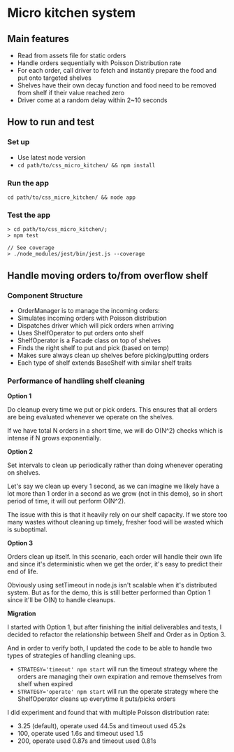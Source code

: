 # Micro kitchen system

## Main features
* Read from assets file for static orders
* Handle orders sequentially with Poisson Distribution rate
* For each order, call driver to fetch and instantly prepare the food and put onto targeted shelves
* Shelves have their own decay function and food need to be removed from shelf if their value reached zero
* Driver come at a random delay within 2~10 seconds

## How to run and test
### Set up
* Use latest node version
* `cd path/to/css_micro_kitchen/ && npm install`

### Run the app
`cd path/to/css_micro_kitchen/ && node app`

### Test the app
```
> cd path/to/css_micro_kitchen/;
> npm test

// See coverage
> ./node_modules/jest/bin/jest.js --coverage
```

## Handle moving orders to/from overflow shelf

### Component Structure
* OrderManager is to manage the incoming orders:
 * Simulates incoming orders with Poisson distribution
 * Dispatches driver which will pick orders when arriving
 * Uses ShelfOperator to put orders onto shelf
* ShelfOperator is a Facade class on top of shelves
 * Finds the right shelf to put and pick (based on temp)
 * Makes sure always clean up shelves before picking/putting orders
* Each type of shelf extends BaseShelf with similar shelf traits

### Performance of handling shelf cleaning
**Option 1**

Do cleanup every time we put or pick orders. This ensures that all orders are being evaluated whenever we operate on the shelves.

If we have total N orders in a short time, we will do O(N^2) checks which is intense if N grows exponentially.

**Option 2**

Set intervals to clean up periodically rather than doing whenever operating on shelves.

Let's say we clean up every 1 second, as we can imagine we likely have a lot more than 1 order in a second as we grow (not in this demo), so in short period of time, it will out perform O(N^2).

The issue with this is that it heavily rely on our shelf capacity. If we store too many wastes without cleaning up timely, fresher food will be wasted which is suboptimal.

**Option 3**

Orders clean up itself. In this scenario, each order will handle their own life and since it's deterministic when we get the order, it's easy to predict their end of life.

Obviously using setTimeout in node.js isn't scalable when it's distributed system. But as for the demo, this is still better performed than Option 1 since it'll be O(N) to handle cleanups.

**Migration**

I started with Option 1, but after finishing the initial deliverables and tests, I decided to refactor the relationship between Shelf and Order as in Option 3.

And in order to verify both, I updated the code to be able to handle two types of strategies of handling cleaning ups.

* `STRATEGY='timeout' npm start` will run the timeout strategy where the orders are managing their own expiration and remove themselves from shelf when expired
* `STRATEGY='operate' npm start` will run the operate strategy where the ShelfOperator cleans up everytime it puts/picks orders

I did experiment and found that with multiple Poisson distribution rate:

* 3.25 (default), operate used 44.5s and timeout used 45.2s
* 100, operate used 1.6s and timeout used 1.5
* 200, operate used 0.87s and timeout used 0.81s